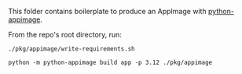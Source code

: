This folder contains boilerplate to produce an AppImage with [python-appimage](https://github.com/niess/python-appimage).

From the repo's root directory, run:

```
./pkg/appimage/write-requirements.sh

python -m python-appimage build app -p 3.12 ./pkg/appimage
```
